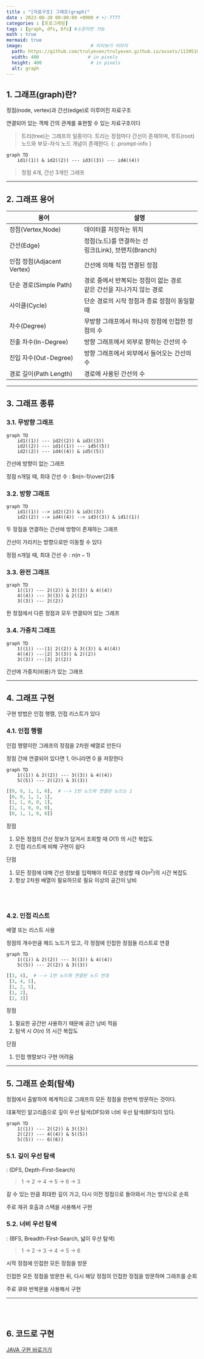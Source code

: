 ```yaml
---
title : "[자료구조] 그래프(graph)"
date : 2023-08-20 00:00:00 +0900 # +/-TTTT
categories : [프로그래밍]
tags : [graph, dfs, bfs] #소문자만 가능
math : true
mermaid: true
image:                         # 미리보기 이미지
  path: https://github.com/trulyeven/trulyeven.github.io/assets/113951017/a09a85fb-dee3-4b54-8c7e-4d2dc72677c8
  width: 400                  # in pixels
  height: 400                  # in pixels
  alt: graph
---
```


## 1. 그래프(graph)란?

정점(node, vertex)과 간선(edge)로 이루어진 자료구조

연결되어 있는 객체 간의 관계를 표현할 수 있는 자료구조이다

> 트리(tree)는 그래프의 일종이다. 트리는 정점마다 간선이 존재하며, 루트(root) 노드와 부모-자식 노드 개념이 존재한다.
{: .prompt-info }

```mermaid
graph TD
    id1((1)) & id2((2)) --- id3((3)) --- id4((4))
```
> 정점 4개, 간선 3개인 그래프

---

## 2. 그래프 용어

| 용어 | 설명 |
| ---- | ---- |
| 정점(Vertex,Node) | 데이터를 저장하는 위치 |
| 간선(Edge) | 정점(노드)를 연결하는 선 <br> 링크(Link), 브랜치(Branch)
| 인접 정점(Adjacent Vertex) | 간선에 의해 직접 연결된 정점 |
|단순 경로(Simple Path)|경로 중에서 반복되는 정점이 없는 경로 <br> 같은 간선을 지나가지 않는 경로 |
| 사이클(Cycle) | 단순 경로의 시작 정점과 종료 정점이 동일할 때 |
| 차수(Degree) |무방향 그래프에서 하나의 정점에 인접한 정점의 수 |
| 진출 차수(In-Degree) | 방향 그래프에서 외부로 향하는 간선의 수|
| 진입 자수(Out-Degree) | 방향 그래프에서 외부에서 들어오는 간선의 수 |
| 경로 길이(Path Length) | 경로에 사용된 간선의 수 |

---

## 3. 그래프 종류

### 3.1. 무방향 그래프
```mermaid
graph TD
    id1((1)) --- id2((2)) & id3((3))
    id2((2)) --- id1((1)) --- id5((5))
    id2((2)) --- id4((4)) & id5((5))
```

간선에 방향이 없는 그래프

정점 n개일 때, 최대 간선 수 : $n(n-1)\over{2}$


### 3.2. 방향 그래프
```mermaid
graph TD
    id1((1)) --> id2((2)) & id3((3))
    id2((2)) --> id4((4)) --> id3((3)) & id1((1))
```
두 정점을 연결하는 간선에 방향이 존재하는 그래프

간선이 가리키는 방향으로만 이동할 수 있다

정점 n개일 때, 최대 간선 수 : $n(n-1)$


### 3.3. 완전 그래프
```mermaid
graph TD
    1((1)) --- 2((2)) & 3((3)) & 4((4))
    4((4)) --- 3((3)) & 2((2))
    3((3)) --- 2((2))
```
한 정점에서 다른 정점과 모두 연결되어 있는 그래프


### 3.4. 가중치 그래프

```mermaid
graph TD
    1((1)) ---|1| 2((2)) & 3((3)) & 4((4))
    4((4)) ---|2| 3((3)) & 2((2))
    3((3)) ---|3| 2((2))
```
간선에 가중치(비용)가 있는 그래프

---

## 4. 그래프 구현

구현 방법은 인접 행렬, 인접 리스트가 있다

### 4.1. 인접 행렬

인접 행렬이란 그래프의 정점을 2차원 배열로 만든다

정점 간에 연결되어 있다면 1, 아니라면 0 을 저장한다

```mermaid
graph TD
    1((1)) & 2((2)) --- 3((3)) & 4((4))
    5((5)) --- 2((2)) & 3((3))
```
```py
[[0, 0, 1, 1, 0],  # --> 1번 노드와 연결된 노드는 1
 [0, 0, 1, 1, 1],
 [1, 1, 0, 0, 1],
 [1, 1, 0, 0, 0],
 [0, 1, 1, 0, 0]]
```

장점

1. 모든 정점의 간선 정보가 담겨서 조회할 때 $O(1)$ 의 시간 복잡도
2. 인접 리스트에 비해 구현이 쉽다

단점

1. 모든 정점에 대해 간선 정보를 입력해야 하므로 생성할 때 $O(n^2)$의 시간 복잡도
2. 항상 2차원 배열이 필요하므로 필요 이상의 공간이 낭비

<br><br>

### 4.2. 인접 리스트

배열 또는 리스트 사용

정점의 개수만큼 헤드 노드가 있고, 각 정점에 인접한 정점들 리스트로 연결

```mermaid
graph TD
    1((1)) & 2((2)) --- 3((3)) & 4((4))
    5((5)) --- 2((2)) & 3((3))
```
```py
[[3, 4],  # --> 1번 노드와 연결된 노드 번호
 [3, 4, 5],
 [1, 2, 5],
 [1, 2],
 [2, 3]]
```

장점

1. 필요한 공간만 사용하기 때문에 공간 낭비 적음
2. 탐색 시 $O(n)$ 의 시간 복잡도
   
단점

1. 인접 행렬보다 구현 어려움

---

## 5. 그래프 순회(탐색)

 정점에서 출발하여 체계적으로 그래프의 모든 정점을 한번씩 방문하는 것이다. 
 
 대표적인 알고리즘으로 깊이 우선 탐색(DFS)와 너비 우선 탐색(BFS)이 있다.

```mermaid
graph TD
    1((1)) --- 2((2)) & 3((3))
    2((2)) --- 4((4)) & 5((5))
    5((5)) --- 6((6))
```

### 5.1. 깊이 우선 탐색
: (DFS, Depth-First-Search)

> 1 -> 2 -> 4 -> 5 -> 6 -> 3

갈 수 있는 만큼 최대한 깊이 가고, 다시 이전 정점으로 돌아와서 가는 방식으로 순회

주로 재귀 호출과 스택을 사용해서 구현

### 5.2. 너비 우선 탐색
: (BFS, Breadth-First-Search, 넓이 우선 탐색)

> 1 -> 2 -> 3 -> 4 -> 5 -> 6

시작 정점에 인접한 모든 정점을 방문

인접한 모든 정점을 방문한 뒤, 다시 해당 정점의 인접한 정점을 방문하며 그래프를 순회

주로 큐와 반복문을 사용해서 구현

---

<br><br>


## 6. 코드로 구현

[JAVA 구현 바로가기](https://trulyeven.github.io/posts/JAVA-graph/)
